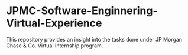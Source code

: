 # JPMC-Software-Enginnering-Virtual-Experience
This repository provides an insight into the tasks done under JP Morgan Chase & Co. Virtual Internship program.
